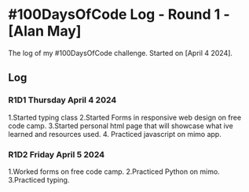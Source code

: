 # #100DaysOfCode Log - Round 1 - [Alan May]

The log of my #100DaysOfCode challenge. Started on [April 4 2024].

## Log

### R1D1 Thursday April 4 2024
1.Started typing class
2.Started Forms in responsive web design on free code camp.
3.Started personal html page that will showcase what ive learned and resources used.
4. Practiced javascript on mimo app.

### R1D2 Friday April 5 2024
1.Worked forms on free code camp.
2.Practiced Python on mimo.
3.Practiced typing.

